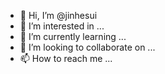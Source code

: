 - 👋 Hi, I’m @jinhesui
- 👀 I’m interested in ...
- 🌱 I’m currently learning ...
- 💞️ I’m looking to collaborate on ...
- 📫 How to reach me ...

<!---
jinhesui/jinhesui is a ✨ special ✨ repository because its `README.md` (this file) appears on your GitHub profile.
You can click the Preview link to take a look at your changes.
--->
